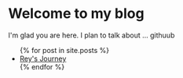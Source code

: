 # Welcome to my blog

I'm glad you are here. I plan to talk about ... githuub

<ul>
  {% for post in site.posts %}
    <li>
      <a href="/github-pages-with-jekyll/4928b61eadb56cc4259b93d47f364b781f99ec36/_posts/2021-02-20-Rey.md">Rey's Journey</a>
    </li>
  {% endfor %}
</ul>
